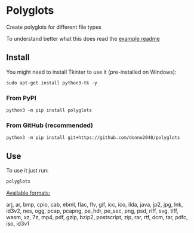 # Polyglots

Create polyglots for different file types

To understand better what this does read the [example readme](https://github.com/donno2048/polyglots/tree/main/example)

## Install

You might need to install Tkinter to use it (pre-installed on Windows):

`sudo apt-get install python3-tk -y`

### From PyPI

`python3 -m pip install polyglots`

### From GitHub (recommended)

`python3 -m pip install git+https://github.com/donno2048/polyglots`

## Use

To use it just run:

```sh
polyglots
```

[Available formats:](https://github.com/donno2048/polyglots/blob/main/polyglots/__init__.py#L296)

arj, ar, bmp, cpio, cab, ebml, flac, flv, gif, icc, ico, ilda, java, jp2, jpg, lnk, id3v2, nes, ogg, pcap, pcapng, pe_hdr, pe_sec, png, psd, riff, svg, tiff, wasm, xz, 7z, mp4, pdf, gzip, bzip2, postscript, zip, rar, rtf, dcm, tar, pdfc, iso, id3v1
